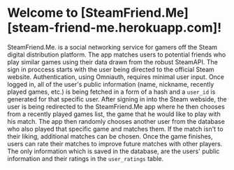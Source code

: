 **Welcome to [SteamFriend.Me][steam-friend-me.herokuapp.com]!**
===================

SteamFriend.Me. is a social networking service for gamers off the Steam digital distribution platform. The app matches users to potential friends who play similar games using their data drawn from the robust SteamAPI.
The sign in proccess starts with the user being directed to the official Steam website.  Authentication, using Omniauth, requires minimal user input. Once logged in, all of the user's public information (name, nickname, recently played games, etc.) is being fetched in a form of a hash and a `user_id` is generated for that specific user.
After signing in into the Steam webside, the user is being redirected to the SteamFriend.Me app where he then chooses from a recently played games list, the game that he would like to play with his match. The app then randomly chooses another user from the database who also played that specific game and matches them.  If the match isn't to their liking, additional matches can be chosen. Once the game finishes, users can rate their matches to improve future matches with other players.
The only information which is saved in the database, are the users' public information and their ratings in the `user_ratings` table.
